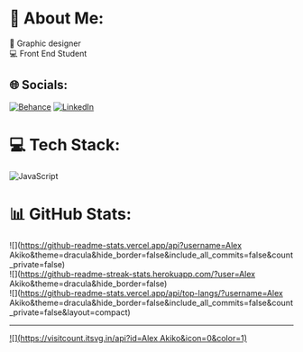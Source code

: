 # 💫 About Me:
🎨 Graphic designer<br>💻 Front End Student


## 🌐 Socials:
[![Behance](https://img.shields.io/badge/Behance-1769ff?logo=behance&logoColor=white)](https://behance.net/https://www.behance.net/AlexxAkiko) [![LinkedIn](https://img.shields.io/badge/LinkedIn-%230077B5.svg?logo=linkedin&logoColor=white)](https://linkedin.com/in/https://www.linkedin.com/in/alex-akiko-🏳%EF%B8%8F%E2%80%8D⚧%EF%B8%8F-153b65277/) 

# 💻 Tech Stack:
![JavaScript](https://img.shields.io/badge/javascript-%23323330.svg?style=for-the-badge&logo=javascript&logoColor=%23F7DF1E)
# 📊 GitHub Stats:
![](https://github-readme-stats.vercel.app/api?username=Alex Akiko&theme=dracula&hide_border=false&include_all_commits=false&count_private=false)<br/>
![](https://github-readme-streak-stats.herokuapp.com/?user=Alex Akiko&theme=dracula&hide_border=false)<br/>
![](https://github-readme-stats.vercel.app/api/top-langs/?username=Alex Akiko&theme=dracula&hide_border=false&include_all_commits=false&count_private=false&layout=compact)

---
[![](https://visitcount.itsvg.in/api?id=Alex Akiko&icon=0&color=1)](https://visitcount.itsvg.in)

<!-- Proudly created with GPRM ( https://gprm.itsvg.in ) -->